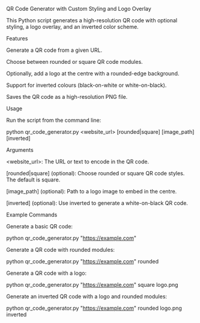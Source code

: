 QR Code Generator with Custom Styling and Logo Overlay

This Python script generates a high-resolution QR code with optional styling, a logo overlay, and an inverted color scheme.

Features

Generate a QR code from a given URL.

Choose between rounded or square QR code modules.

Optionally, add a logo at the centre with a rounded-edge background.

Support for inverted colours (black-on-white or white-on-black).

Saves the QR code as a high-resolution PNG file.

Usage

Run the script from the command line:

python qr_code_generator.py <website_url> [rounded|square] [image_path] [inverted]

Arguments

<website_url>: The URL or text to encode in the QR code.

[rounded|square] (optional): Choose rounded or square QR code styles. The default is square.

[image_path] (optional): Path to a logo image to embed in the centre.

[inverted] (optional): Use inverted to generate a white-on-black QR code.

Example Commands

Generate a basic QR code:

python qr_code_generator.py "https://example.com"

Generate a QR code with rounded modules:

python qr_code_generator.py "https://example.com" rounded

Generate a QR code with a logo:

python qr_code_generator.py "https://example.com" square logo.png

Generate an inverted QR code with a logo and rounded modules:

python qr_code_generator.py "https://example.com" rounded logo.png inverted

